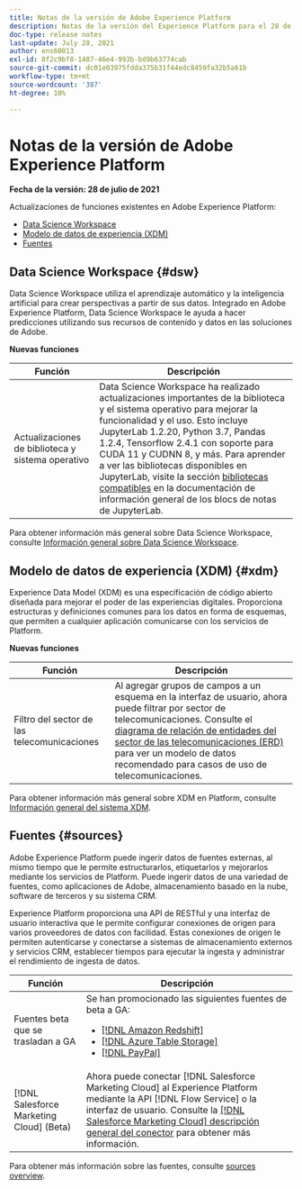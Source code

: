 ```yaml
---
title: Notas de la versión de Adobe Experience Platform
description: Notas de la versión del Experience Platform para el 28 de julio de 2021.
doc-type: release notes
last-update: July 28, 2021
author: ens60013
exl-id: 8f2c9bf8-1487-46e4-993b-bd9b63774cab
source-git-commit: dc01e03975fdda375b31f44edc8459fa32b5a61b
workflow-type: tm+mt
source-wordcount: '387'
ht-degree: 10%

---
```



# Notas de la versión de Adobe Experience Platform

**Fecha de la versión: 28 de julio de 2021**

Actualizaciones de funciones existentes en Adobe Experience Platform:

- [Data Science Workspace](#dsw)
- [Modelo de datos de experiencia (XDM)](#xdm)
- [Fuentes](#sources)

## Data Science Workspace {#dsw}

Data Science Workspace utiliza el aprendizaje automático y la inteligencia artificial para crear perspectivas a partir de sus datos. Integrado en Adobe Experience Platform, Data Science Workspace le ayuda a hacer predicciones utilizando sus recursos de contenido y datos en las soluciones de Adobe.

**Nuevas funciones**

| Función | Descripción |
| --- | --- |
| Actualizaciones de biblioteca y sistema operativo | Data Science Workspace ha realizado actualizaciones importantes de la biblioteca y el sistema operativo para mejorar la funcionalidad y el uso. Esto incluye JupyterLab 1.2.20, Python 3.7, Pandas 1.2.4, Tensorflow 2.4.1 con soporte para CUDA 11 y CUDNN 8, y más. Para aprender a ver las bibliotecas disponibles en JupyterLab, visite la sección [bibliotecas compatibles](../../data-science-workspace/jupyterlab/overview.md#supported-libraries) en la documentación de información general de los blocs de notas de JupyterLab. |

Para obtener información más general sobre Data Science Workspace, consulte [Información general sobre Data Science Workspace](../../data-science-workspace/home.md).

## Modelo de datos de experiencia (XDM) {#xdm}

Experience Data Model (XDM) es una especificación de código abierto diseñada para mejorar el poder de las experiencias digitales. Proporciona estructuras y definiciones comunes para los datos en forma de esquemas, que permiten a cualquier aplicación comunicarse con los servicios de Platform.

**Nuevas funciones**

| Función | Descripción |
| --- | --- |
| Filtro del sector de las telecomunicaciones | Al agregar grupos de campos a un esquema en la interfaz de usuario, ahora puede filtrar por sector de telecomunicaciones. Consulte el [diagrama de relación de entidades del sector de las telecomunicaciones (ERD)](../../xdm/schema/industries/telecom.md) para ver un modelo de datos recomendado para casos de uso de telecomunicaciones. |

Para obtener información más general sobre XDM en Platform, consulte [Información general del sistema XDM](../../xdm/home.md).

## Fuentes {#sources}

Adobe Experience Platform puede ingerir datos de fuentes externas, al mismo tiempo que le permite estructurarlos, etiquetarlos y mejorarlos mediante los servicios de Platform. Puede ingerir datos de una variedad de fuentes, como aplicaciones de Adobe, almacenamiento basado en la nube, software de terceros y su sistema CRM.

Experience Platform proporciona una API de RESTful y una interfaz de usuario interactiva que le permite configurar conexiones de origen para varios proveedores de datos con facilidad. Estas conexiones de origen le permiten autenticarse y conectarse a sistemas de almacenamiento externos y servicios CRM, establecer tiempos para ejecutar la ingesta y administrar el rendimiento de ingesta de datos.

| Función | Descripción |
| ------- | ----------- |
| Fuentes beta que se trasladan a GA | Se han promocionado las siguientes fuentes de beta a GA: <ul><li>[[!DNL Amazon Redshift]](../../sources/connectors/databases/redshift.md)</li><li>[[!DNL Azure Table Storage]](../../sources/connectors/databases/ats.md)</li><li>[[!DNL PayPal]](../../sources/connectors/payments/paypal.md)</li></ul> |
| [!DNL Salesforce Marketing Cloud] (Beta) | Ahora puede conectar [!DNL Salesforce Marketing Cloud] al Experience Platform mediante la API [!DNL Flow Service] o la interfaz de usuario. Consulte la [[!DNL Salesforce Marketing Cloud] descripción general del conector](../../sources/connectors/marketing-automation/salesforce-marketing-cloud.md) para obtener más información. |

Para obtener más información sobre las fuentes, consulte [sources overview](../../sources/home.md).
